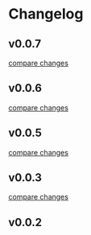 # Changelog


## v0.0.7

[compare changes](https://github.com/gearbox-solutions/nuxt-precognition/compare/v0.0.6...v0.0.7)

## v0.0.6

[compare changes](https://github.com/gearbox-solutions/nuxt-precognition/compare/v0.0.5...v0.0.6)

## v0.0.5

[compare changes](https://github.com/gearbox-solutions/nuxt-precognition/compare/0.0.3...v0.0.5)

## v0.0.3

[compare changes](https://github.com/gearbox-solutions/nuxt-precognition/compare/v0.0.2...v0.0.3)

## v0.0.2

